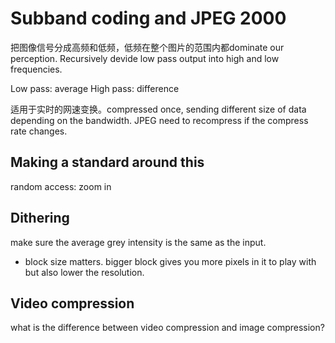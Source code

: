 # Subband coding and JPEG 2000
把图像信号分成高频和低频，低频在整个图片的范围内都dominate our perception. Recursively devide low pass output into high and low frequencies.

Low pass: average
High pass: difference

适用于实时的网速变换。compressed once, sending different size of data depending on the bandwidth. JPEG need to recompress if the compress rate changes.
## Making a standard around this
random access: zoom in

## Dithering
make sure the average grey intensity is the same as the input. 

- block size matters. bigger block gives you more pixels in it to play with but also lower the resolution.

## Video compression
what is the difference between video compression and image compression?

